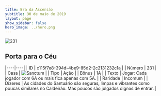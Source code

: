 ```yaml
---
title: Era da Ascensão
subtitle: 30 de maio de 2019
layout: page
show_sidebar: false
hero_image: ../hero.png
---
```


![231](https://cdn.keyforgegame.com/media/card_front/pt/435_231_33R568WVR5JM_pt.png)

## Porta para o Céu

|----|----|
| ID | c115f7e8-394d-4be9-85d2-2c2131232c1a |
| Número | 231 |
| Casa | ![Sanctum](https://archonarcana.com/images/thumb/c/c7/Sanctum.png/22px-Sanctum.png "Santuário") |
| Tipo | Ação |
| Bônus | 1A |
| Texto | Jogar: Cada jogador com 6A ou mais fica apenas com 5A. |
| Raridade | Incomum |
| Dizeres | As cidades do Santuário são seguras, limpas e vibrantes como poucas similares no Caldeirão.  Mas poucos são julgados dignos de entrar. |
